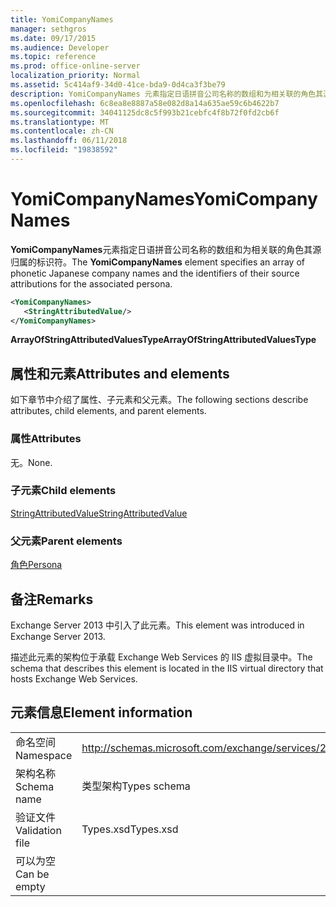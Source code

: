 ```yaml
---
title: YomiCompanyNames
manager: sethgros
ms.date: 09/17/2015
ms.audience: Developer
ms.topic: reference
ms.prod: office-online-server
localization_priority: Normal
ms.assetid: 5c414af9-34d0-41ce-bda9-0d4ca3f3be79
description: YomiCompanyNames 元素指定日语拼音公司名称的数组和为相关联的角色其源归属的标识符。
ms.openlocfilehash: 6c8ea8e8887a58e082d8a14a635ae59c6b4622b7
ms.sourcegitcommit: 34041125dc8c5f993b21cebfc4f8b72f0fd2cb6f
ms.translationtype: MT
ms.contentlocale: zh-CN
ms.lasthandoff: 06/11/2018
ms.locfileid: "19838592"
---
```

# <a name="yomicompanynames"></a><span data-ttu-id="acde1-103">YomiCompanyNames</span><span class="sxs-lookup"><span data-stu-id="acde1-103">YomiCompanyNames</span></span>

<span data-ttu-id="acde1-104">**YomiCompanyNames**元素指定日语拼音公司名称的数组和为相关联的角色其源归属的标识符。</span><span class="sxs-lookup"><span data-stu-id="acde1-104">The **YomiCompanyNames** element specifies an array of phonetic Japanese company names and the identifiers of their source attributions for the associated persona.</span></span> 
  
```XML
<YomiCompanyNames>
   <StringAttributedValue/>
</YomiCompanyNames>
```

 <span data-ttu-id="acde1-105">**ArrayOfStringAttributedValuesType**</span><span class="sxs-lookup"><span data-stu-id="acde1-105">**ArrayOfStringAttributedValuesType**</span></span>
## <a name="attributes-and-elements"></a><span data-ttu-id="acde1-106">属性和元素</span><span class="sxs-lookup"><span data-stu-id="acde1-106">Attributes and elements</span></span>

<span data-ttu-id="acde1-107">如下章节中介绍了属性、子元素和父元素。</span><span class="sxs-lookup"><span data-stu-id="acde1-107">The following sections describe attributes, child elements, and parent elements.</span></span>
  
### <a name="attributes"></a><span data-ttu-id="acde1-108">属性</span><span class="sxs-lookup"><span data-stu-id="acde1-108">Attributes</span></span>

<span data-ttu-id="acde1-109">无。</span><span class="sxs-lookup"><span data-stu-id="acde1-109">None.</span></span>
  
### <a name="child-elements"></a><span data-ttu-id="acde1-110">子元素</span><span class="sxs-lookup"><span data-stu-id="acde1-110">Child elements</span></span>

[<span data-ttu-id="acde1-111">StringAttributedValue</span><span class="sxs-lookup"><span data-stu-id="acde1-111">StringAttributedValue</span></span>](stringattributedvalue.md)
  
### <a name="parent-elements"></a><span data-ttu-id="acde1-112">父元素</span><span class="sxs-lookup"><span data-stu-id="acde1-112">Parent elements</span></span>

[<span data-ttu-id="acde1-113">角色</span><span class="sxs-lookup"><span data-stu-id="acde1-113">Persona</span></span>](persona.md)
  
## <a name="remarks"></a><span data-ttu-id="acde1-114">备注</span><span class="sxs-lookup"><span data-stu-id="acde1-114">Remarks</span></span>

<span data-ttu-id="acde1-115">Exchange Server 2013 中引入了此元素。</span><span class="sxs-lookup"><span data-stu-id="acde1-115">This element was introduced in Exchange Server 2013.</span></span>
  
<span data-ttu-id="acde1-116">描述此元素的架构位于承载 Exchange Web Services 的 IIS 虚拟目录中。</span><span class="sxs-lookup"><span data-stu-id="acde1-116">The schema that describes this element is located in the IIS virtual directory that hosts Exchange Web Services.</span></span>
  
## <a name="element-information"></a><span data-ttu-id="acde1-117">元素信息</span><span class="sxs-lookup"><span data-stu-id="acde1-117">Element information</span></span>

|||
|:-----|:-----|
|<span data-ttu-id="acde1-118">命名空间</span><span class="sxs-lookup"><span data-stu-id="acde1-118">Namespace</span></span>  <br/> |http://schemas.microsoft.com/exchange/services/2006/types  <br/> |
|<span data-ttu-id="acde1-119">架构名称</span><span class="sxs-lookup"><span data-stu-id="acde1-119">Schema name</span></span>  <br/> |<span data-ttu-id="acde1-120">类型架构</span><span class="sxs-lookup"><span data-stu-id="acde1-120">Types schema</span></span>  <br/> |
|<span data-ttu-id="acde1-121">验证文件</span><span class="sxs-lookup"><span data-stu-id="acde1-121">Validation file</span></span>  <br/> |<span data-ttu-id="acde1-122">Types.xsd</span><span class="sxs-lookup"><span data-stu-id="acde1-122">Types.xsd</span></span>  <br/> |
|<span data-ttu-id="acde1-123">可以为空</span><span class="sxs-lookup"><span data-stu-id="acde1-123">Can be empty</span></span>  <br/> ||
   

